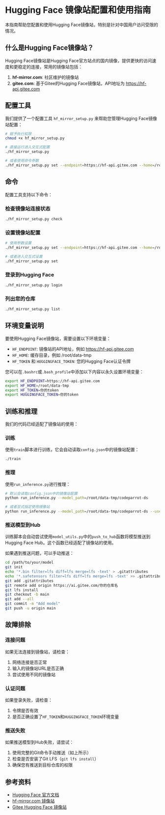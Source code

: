 # Hugging Face 镜像站配置和使用指南

本指南帮助您配置和使用Hugging Face镜像站，特别是针对中国用户访问受限的情况。

## 什么是Hugging Face镜像站？

Hugging Face镜像站是Hugging Face官方站点的国内镜像，提供更快的访问速度和更稳定的连接，常用的镜像站包括：

1. **hf-mirror.com**: 社区维护的镜像站
2. **gitee.com**: 基于Gitee的Hugging Face镜像站，API地址为 https://hf-api.gitee.com

## 配置工具

我们提供了一个配置工具 `hf_mirror_setup.py` 来帮助您管理Hugging Face镜像站配置：

```bash
# 赋予执行权限
chmod +x hf_mirror_setup.py

# 直接运行进入交互式配置
./hf_mirror_setup.py

# 或者使用命令参数
./hf_mirror_setup.py set --endpoint=https://hf-api.gitee.com --home=/root/data-tmp
```

## 命令

配置工具支持以下命令：

### 检查镜像站连接状态

```bash
./hf_mirror_setup.py check
```

### 设置镜像站配置

```bash
# 使用参数设置
./hf_mirror_setup.py set --endpoint=https://hf-api.gitee.com --home=/root/data-tmp --token=你的token

# 或者进入交互式设置
./hf_mirror_setup.py set
```

### 登录到Hugging Face

```bash
./hf_mirror_setup.py login
```

### 列出您的仓库

```bash
./hf_mirror_setup.py list
```

## 环境变量说明

要使用Hugging Face镜像站，需要设置以下环境变量：

- `HF_ENDPOINT`: 镜像站的API地址，例如 https://hf-api.gitee.com
- `HF_HOME`: 缓存目录，例如 /root/data-tmp
- `HF_TOKEN` 和 `HUGGINGFACE_TOKEN`: 您的Hugging Face认证令牌

您可以在`.bashrc`或`.bash_profile`中添加以下内容以永久设置环境变量：

```bash
export HF_ENDPOINT=https://hf-api.gitee.com
export HF_HOME=/root/data-tmp
export HF_TOKEN=你的token
export HUGGINGFACE_TOKEN=你的token
```

## 训练和推理

我们的代码已经适配了镜像站的使用：

### 训练

使用`train`脚本进行训练，它会自动读取`config.json`中的镜像站配置：

```bash
./train
```

### 推理

使用`run_inference.py`进行推理：

```bash
# 默认会读取config.json中的镜像站配置
python run_inference.py --model_path=/root/data-tmp/codeparrot-ds

# 或者显式指定使用镜像站
python run_inference.py --model_path=/root/data-tmp/codeparrot-ds --use_mirror
```

### 推送模型到Hub

训练脚本会自动尝试使用`model_utils.py`中的`push_to_hub`函数将模型推送到Hugging Face Hub。这个函数已经适配了镜像站的使用。

如果遇到推送问题，可以手动推送：

```bash
cd /path/to/your/model
git init
echo '*.bin filter=lfs diff=lfs merge=lfs -text' > .gitattributes
echo '*.safetensors filter=lfs diff=lfs merge=lfs -text' >> .gitattributes
git add .gitattributes
git remote add origin https://ai.gitee.com/你的仓库名
git lfs install
git checkout -b main
git add --all
git commit -m "Add model"
git push -u origin main
```

## 故障排除

### 连接问题

如果无法连接到镜像站，请检查：

1. 网络连接是否正常
2. 输入的镜像站URL是否正确
3. 尝试使用不同的镜像站

### 认证问题

如果登录失败，请检查：

1. 令牌是否有效
2. 是否正确设置了`HF_TOKEN`和`HUGGINGFACE_TOKEN`环境变量

### 推送失败

如果推送模型到Hub失败，请尝试：

1. 使用完整的Git命令手动推送（如上所示）
2. 检查是否安装了Git LFS（`git lfs install`）
3. 确保您有推送到目标仓库的权限

## 参考资料

- [Hugging Face 官方文档](https://huggingface.co/docs)
- [hf-mirror.com 镜像站](https://hf-mirror.com)
- [Gitee Hugging Face 镜像站](https://ai.gitee.com) 